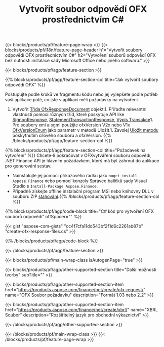 ﻿---
title: Vytvořit soubor odpovědí OFX prostřednictvím C#
description: Ukázkový kód pro vytvoření souboru odpovědí OFX. Použijte API ukázkový kód pro dávkové generování souborů odpovědí OFX v aplikacích založených na .NET. 
url: /cs/net/create/ofx-response/
family: finance
platformtag: net
feature: create
informat: OFX Response
outformat: 
otherformats: OFX Response
---
{{< blocks/products/pf/feature-page-wrap >}}
{{< blocks/products/pf/i18n/feature-page-header h1="Vytvořit soubory odpovědí OFX prostřednictvím C#" h2="Vytvoření souborů odpovědí OFX bez nutnosti instalace sady Microsoft Office nebo jiného softwaru." >}}

{{< blocks/products/pf/agp/feature-section >}}

{{% blocks/products/pf/agp/feature-section-col title="Jak vytvořit soubory odpovědí OFX" %}}

Postupujte podle kroků ve fragmentu kódu nebo jej vylepšete podle potřeb vaší aplikace poté, co jste v aplikaci měli požadavky na vytvoření.

1. Vytvořit [Třída OfxResponseDocument](https://apireference.aspose.com/finance/net/aspose.finance.ofx/ofxresponsedocument) objekt.1. Přiřaďte relevantní vlastnosti pomocí různých tříd, které poskytuje API like [SignonResponse](https://apireference.aspose.com/finance/net/aspose.finance.ofx.signon/signonresponse),  [StatementTransactionResponse](https://apireference.aspose.com/finance/net/aspose.finance.ofx.bank/statementtransactionresponse), [Výpis Transakce](https://apireference.aspose.com/finance/net/aspose.finance.ofx/statementtransaction)1. Pro soubory xml a sgml použijte ofxVersion V2x nebo V1x [OfxVersionEnum](https://apireference.aspose.com/finance/net/aspose.finance.ofx/ofxversionenum) jako parametr v metodě Uložit.1. Zavolej [Uložit metodu](https://apireference.aspose.com/finance/net/aspose.finance.ofx/ofxresponsedocument/methods/save) poskytnutím cílového souboru a ofxVersion.
{{% /blocks/products/pf/agp/feature-section-col %}}

{{% blocks/products/pf/agp/feature-section-col title="Požadavek na vytvoření" %}}
Chcete-li pokračovat v OFXvytváření souboru odpovědí, .NET Finance API je hlavním požadavkem, který má být zahrnut do aplikace pro generování sestav. 
- Nainstalujte jej pomocí příkazového řádku jako ```nuget install Aspose.Finance``` nebo pomocí konzoly Správce balíčků sady Visual Studio s ```Install-Package Aspose.Finance```.
- Případně získejte offline instalační program MSI nebo knihovny DLL v souboru ZIP [stahování](https://downloads.aspose.com/finance/net).{{% /blocks/products/pf/agp/feature-section-col %}}

{{% blocks/products/pf/agp/code-block title="C# kód pro vytvoření OFX souborů odpovědí" offSpacer="" %}}

{{< gist "aspose-com-gists" "cc4f7cfa11dd543bf2f1d6c2261ab87b" "create-ofx-response-files.cs" >}}

{{% /blocks/products/pf/agp/code-block %}}

{{< /blocks/products/pf/agp/feature-section >}}

{{< blocks/products/pf/main-wrap-class isAutogenPage="true" >}}

{{< blocks/products/pf/agp/other-supported-section title="Další možnosti tvorby" subTitle="" >}}

{{< blocks/products/pf/agp/other-supported-section-item href="https://products.aspose.com/finance/net/create/ofx-request/" name="OFX Soubor požadavku" description="Formát 1.03 nebo 2.2" >}}

{{< blocks/products/pf/agp/other-supported-section-item href="https://products.aspose.com/finance/net/create/xbrl/" name="XBRL Soubor" description="Rozšiřitelný jazyk pro obchodní výkaznictví" >}}

{{< /blocks/products/pf/agp/other-supported-section >}}

{{< /blocks/products/pf/main-wrap-class >}}
{{< /blocks/products/pf/feature-page-wrap >}}
